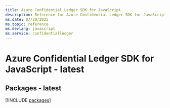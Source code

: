 ```yaml
---
title: Azure Confidential Ledger SDK for JavaScript
description: Reference for Azure Confidential Ledger SDK for JavaScript
ms.date: 07/29/2025
ms.topic: reference
ms.devlang: javascript
ms.service: confidentialledger
---
```

# Azure Confidential Ledger SDK for JavaScript - latest
## Packages - latest
[!INCLUDE [packages](confidential-ledger-index.md)]